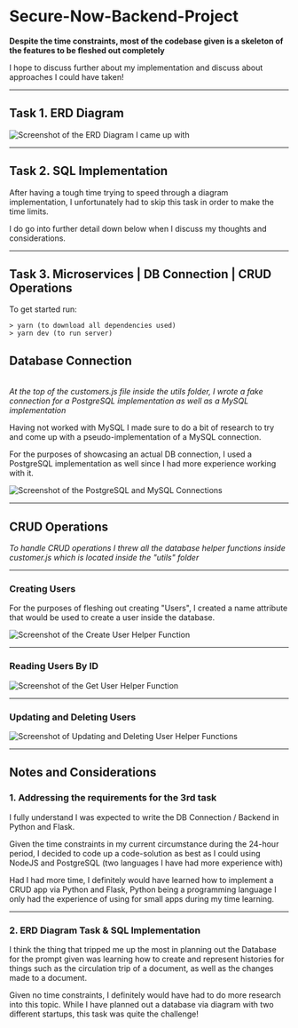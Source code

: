 # Secure-Now-Backend-Project

**Despite the time constraints, most of the codebase given is a skeleton of the features to be fleshed out completely**

I hope to discuss further about my implementation and discuss about approaches I could have taken!

---

## Task 1. ERD Diagram

![Screenshot of the ERD Diagram I came up with](https://perizazy.sirv.com/Secure%20Now%20Work/ERD_Diagram.png)

---

## Task 2. SQL Implementation

After having a tough time trying to speed through a diagram implementation, I unfortunately had to skip this task in order to make the time limits.

I do go into further detail down below when I discuss my thoughts and considerations.

---

## Task 3. Microservices | DB Connection | CRUD Operations

To get started run:

```
> yarn (to download all dependencies used)
> yarn dev (to run server)
```

## Database Connection

\
_At the top of the customers.js file inside the utils folder, I wrote a fake connection for a PostgreSQL implementation as well as a MySQL implementation_

Having not worked with MySQL I made sure to do a bit of research to try and come up with a pseudo-implementation of a MySQL connection.

For the purposes of showcasing an actual DB connection, I used a PostgreSQL implementation as well since I had more experience working with it.

![Screenshot of the PostgreSQL and MySQL Connections](https://perizazy.sirv.com/Secure%20Now%20Work/Postgres_MySQL_Connection.png)

---

## CRUD Operations

_To handle CRUD operations I threw all the database helper functions inside customer.js which is located inside the "utils" folder_

---

### Creating Users

For the purposes of fleshing out creating "Users", I created a name attribute that would be used to create a user inside the database.

![Screenshot of the Create User Helper Function](https://perizazy.sirv.com/Secure%20Now%20Work/Create_User.png)

---

### Reading Users By ID

![Screenshot of the Get User Helper Function](https://perizazy.sirv.com/Secure%20Now%20Work/Get_User_By_ID.png)

---

### Updating and Deleting Users

![Screenshot of Updating and Deleting User Helper Functions](https://perizazy.sirv.com/Secure%20Now%20Work/Update_And_Delete_User.png)

---

## Notes and Considerations

### 1. Addressing the requirements for the 3rd task

I fully understand I was expected to write the DB Connection / Backend in Python and Flask.

Given the time constraints in my current circumstance during the 24-hour period, I decided to code up a code-solution as best as I could using NodeJS and PostgreSQL (two languages I have had more experience with)

Had I had more time, I definitely would have learned how to implement a CRUD app via Python and Flask, Python being a programming language I only had the experience of using for small apps during my time learning.

---

### 2. ERD Diagram Task & SQL Implementation

I think the thing that tripped me up the most in planning out the Database for the prompt given was learning how to create and represent histories for things such as the circulation trip of a document, as well as the changes made to a document.

Given no time constraints, I definitely would have had to do more research into this topic. While I have planned out a database via diagram with two different startups, this task was quite the challenge!
